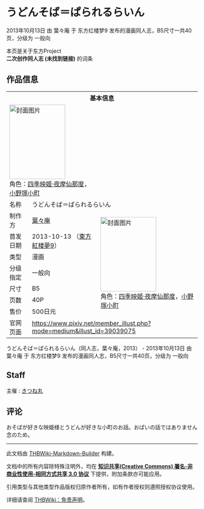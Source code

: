 # うどんそば＝ぱられるらいん

<!-- source html: G:\repos\THBWiki-Markdown-Builder\THBWikiMarkdown\Temp\main\5\56\ns0%3A%E3%81%86%E3%81%A9%E3%82%93%E3%81%9D%E3%81%B0%EF%BC%9D%E3%81%B1%E3%82%89%E3%82%8C%E3%82%8B%E3%82%89%E3%81%84%E3%82%93.html -->

2013年10月13日 由 葉々庵 于 东方红楼梦9 发布的漫画同人志，B5尺寸一共40页，分级为 一般向

本页是关于东方Project  
 **二次创作同人志 (未找到链接)** 的词条

## 作品信息

<table><tbody><tr><th colspan="3">基本信息</th></tr><tr><td class="cover-artwork-mobile" colspan="2"><a href="./文件-うどんそば＝ぱられるらいん封面.jpg.md" class="image" title="封面图片"><img alt="封面图片" src="https://upload.thwiki.cc/thumb/3/30/%E3%81%86%E3%81%A9%E3%82%93%E3%81%9D%E3%81%B0%EF%BC%9D%E3%81%B1%E3%82%89%E3%82%8C%E3%82%8B%E3%82%89%E3%81%84%E3%82%93%E5%B0%81%E9%9D%A2.jpg/147px-%E3%81%86%E3%81%A9%E3%82%93%E3%81%9D%E3%81%B0%EF%BC%9D%E3%81%B1%E3%82%89%E3%82%8C%E3%82%8B%E3%82%89%E3%81%84%E3%82%93%E5%B0%81%E9%9D%A2.jpg" decoding="async" loading="lazy" width="147" height="196" srcset="https://upload.thwiki.cc/thumb/3/30/%E3%81%86%E3%81%A9%E3%82%93%E3%81%9D%E3%81%B0%EF%BC%9D%E3%81%B1%E3%82%89%E3%82%8C%E3%82%8B%E3%82%89%E3%81%84%E3%82%93%E5%B0%81%E9%9D%A2.jpg/220px-%E3%81%86%E3%81%A9%E3%82%93%E3%81%9D%E3%81%B0%EF%BC%9D%E3%81%B1%E3%82%89%E3%82%8C%E3%82%8B%E3%82%89%E3%81%84%E3%82%93%E5%B0%81%E9%9D%A2.jpg 1.5x, https://upload.thwiki.cc/thumb/3/30/%E3%81%86%E3%81%A9%E3%82%93%E3%81%9D%E3%81%B0%EF%BC%9D%E3%81%B1%E3%82%89%E3%82%8C%E3%82%8B%E3%82%89%E3%81%84%E3%82%93%E5%B0%81%E9%9D%A2.jpg/294px-%E3%81%86%E3%81%A9%E3%82%93%E3%81%9D%E3%81%B0%EF%BC%9D%E3%81%B1%E3%82%89%E3%82%8C%E3%82%8B%E3%82%89%E3%81%84%E3%82%93%E5%B0%81%E9%9D%A2.jpg 2x" data-file-width="675" data-file-height="900"></a><div class="cover-char">角色：<a href="./四季映姬·夜摩仙那度.md" title="四季映姬·夜摩仙那度">四季映姬·夜摩仙那度</a>，<a href="./小野塚小町.md" title="小野塚小町">小野塚小町</a></div></td>
</tr><tr><td class="label">名称</td><td colspan="2"> うどんそば＝ぱられるらいん </td></tr><tr><td class="label">制作方</td><td><a href="./葉々庵.md" title="葉々庵">葉々庵</a></td><td class="cover-artwork" rowspan="7" style="min-width:196px;"><a href="./文件-うどんそば＝ぱられるらいん封面.jpg.md" class="image" title="封面图片"><img alt="封面图片" src="https://upload.thwiki.cc/thumb/3/30/%E3%81%86%E3%81%A9%E3%82%93%E3%81%9D%E3%81%B0%EF%BC%9D%E3%81%B1%E3%82%89%E3%82%8C%E3%82%8B%E3%82%89%E3%81%84%E3%82%93%E5%B0%81%E9%9D%A2.jpg/147px-%E3%81%86%E3%81%A9%E3%82%93%E3%81%9D%E3%81%B0%EF%BC%9D%E3%81%B1%E3%82%89%E3%82%8C%E3%82%8B%E3%82%89%E3%81%84%E3%82%93%E5%B0%81%E9%9D%A2.jpg" decoding="async" loading="lazy" width="147" height="196" srcset="https://upload.thwiki.cc/thumb/3/30/%E3%81%86%E3%81%A9%E3%82%93%E3%81%9D%E3%81%B0%EF%BC%9D%E3%81%B1%E3%82%89%E3%82%8C%E3%82%8B%E3%82%89%E3%81%84%E3%82%93%E5%B0%81%E9%9D%A2.jpg/220px-%E3%81%86%E3%81%A9%E3%82%93%E3%81%9D%E3%81%B0%EF%BC%9D%E3%81%B1%E3%82%89%E3%82%8C%E3%82%8B%E3%82%89%E3%81%84%E3%82%93%E5%B0%81%E9%9D%A2.jpg 1.5x, https://upload.thwiki.cc/thumb/3/30/%E3%81%86%E3%81%A9%E3%82%93%E3%81%9D%E3%81%B0%EF%BC%9D%E3%81%B1%E3%82%89%E3%82%8C%E3%82%8B%E3%82%89%E3%81%84%E3%82%93%E5%B0%81%E9%9D%A2.jpg/294px-%E3%81%86%E3%81%A9%E3%82%93%E3%81%9D%E3%81%B0%EF%BC%9D%E3%81%B1%E3%82%89%E3%82%8C%E3%82%8B%E3%82%89%E3%81%84%E3%82%93%E5%B0%81%E9%9D%A2.jpg 2x" data-file-width="675" data-file-height="900"></a><div class="cover-char">角色：<a href="./四季映姬·夜摩仙那度.md" title="四季映姬·夜摩仙那度">四季映姬·夜摩仙那度</a>，<a href="./小野塚小町.md" title="小野塚小町">小野塚小町</a></div></td>
</tr><tr><td class="label">首发日期</td><td>2013-10-13&#160;（<a href="/展会作品列表?e=%E4%B8%9C%E6%96%B9%E7%BA%A2%E6%A5%BC%E6%A2%A6%239">東方紅楼夢9</a>）</td></tr><tr><td class="label">类型</td><td>漫画</td></tr><tr><td class="label">分级指定</td><td>一般向</td></tr><tr><td class="label">尺寸</td><td>B5</td></tr><tr><td class="label">页数</td><td>40P</td></tr><tr><td class="label">售价</td><td>500日元</td></tr>
<tr><td class="label">官网页面</td><td colspan="2"><a rel="nofollow" class="external free" href="https://www.pixiv.net/member_illust.php?mode=medium&amp;illust_id=39039075">https://www.pixiv.net/member_illust.php?mode=medium&amp;illust_id=39039075</a></td></tr></tbody></table>

うどんそば＝ぱられるらいん（同人志，葉々庵，2013） - 2013年10月13日 由 葉々庵 于 东方红楼梦9 发布的漫画同人志，B5尺寸一共40页，分级为 一般向

## Staff
主催
: [きつね丸](./きつね丸.md)


## 评论
  
おそばが好きな映姫様とうどんが好きな小町のお話。おぱいの話ではありません念のため。
  
  
  

  





---

此文档由 [THBWiki-Markdown-Builder](https://github.com/Delsin-Yu/THBWiki-Markdown-Builder) 构建。

文档中的所有内容除特殊注明外，均在 [**知识共享(Creative Commons) 署名-非商业性使用-相同方式共享 3.0 协议**](https://creativecommons.org/licenses/by-sa/3.0/deed.zh-hans) 下提供，附加条款亦可能应用。

引用类型与其他类型作品版权归原作者所有，如有作者授权则遵照授权协议使用。

详细请查阅 [THBWiki：免责声明](https://thbwiki.cc/THBWiki:%E5%85%8D%E8%B4%A3%E5%A3%B0%E6%98%8E)。

